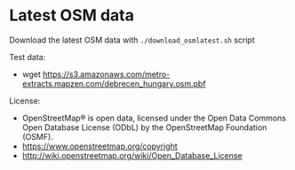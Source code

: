 
# Latest OSM data

Download the latest OSM data with `./download_osmlatest.sh`  script 

Test data:
 * wget https://s3.amazonaws.com/metro-extracts.mapzen.com/debrecen_hungary.osm.pbf

License:  
 * OpenStreetMap® is open data, licensed under the Open Data Commons Open Database License (ODbL) by the OpenStreetMap Foundation (OSMF).
 * https://www.openstreetmap.org/copyright
 * http://wiki.openstreetmap.org/wiki/Open_Database_License
 
 
